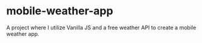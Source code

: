 # mobile-weather-app
A project where I utilize Vanilla JS and a free weather API to create a mobile weather app.
